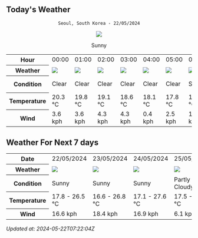 ## Today's Weather
<div align="center">

`Seoul, South Korea - 22/05/2024`

<img src="https://cdn.weatherapi.com/weather/64x64/day/113.png"/>

Sunny

</div>


<table>
    <tr>
        <th>Hour</th>
        <td>00:00</td><td>01:00</td><td>02:00</td><td>03:00</td><td>04:00</td><td>05:00</td><td>06:00</td><td>07:00</td><td>08:00</td><td>09:00</td><td>10:00</td><td>11:00</td><td>12:00</td><td>13:00</td><td>14:00</td><td>15:00</td><td>16:00</td><td>17:00</td><td>18:00</td><td>19:00</td><td>20:00</td><td>21:00</td><td>22:00</td><td>23:00</td>
    </tr>
    <tr>
        <th>Weather</th>
        <td><img src="https://cdn.weatherapi.com/weather/64x64/night/113.png"></img></td><td><img src="https://cdn.weatherapi.com/weather/64x64/night/113.png"></img></td><td><img src="https://cdn.weatherapi.com/weather/64x64/night/113.png"></img></td><td><img src="https://cdn.weatherapi.com/weather/64x64/night/113.png"></img></td><td><img src="https://cdn.weatherapi.com/weather/64x64/night/113.png"></img></td><td><img src="https://cdn.weatherapi.com/weather/64x64/night/113.png"></img></td><td><img src="https://cdn.weatherapi.com/weather/64x64/day/113.png"></img></td><td><img src="https://cdn.weatherapi.com/weather/64x64/day/113.png"></img></td><td><img src="https://cdn.weatherapi.com/weather/64x64/day/116.png"></img></td><td><img src="https://cdn.weatherapi.com/weather/64x64/day/116.png"></img></td><td><img src="https://cdn.weatherapi.com/weather/64x64/day/116.png"></img></td><td><img src="https://cdn.weatherapi.com/weather/64x64/day/113.png"></img></td><td><img src="https://cdn.weatherapi.com/weather/64x64/day/116.png"></img></td><td><img src="https://cdn.weatherapi.com/weather/64x64/day/113.png"></img></td><td><img src="https://cdn.weatherapi.com/weather/64x64/day/113.png"></img></td><td><img src="https://cdn.weatherapi.com/weather/64x64/day/113.png"></img></td><td><img src="https://cdn.weatherapi.com/weather/64x64/day/113.png"></img></td><td><img src="https://cdn.weatherapi.com/weather/64x64/day/116.png"></img></td><td><img src="https://cdn.weatherapi.com/weather/64x64/day/116.png"></img></td><td><img src="https://cdn.weatherapi.com/weather/64x64/day/116.png"></img></td><td><img src="https://cdn.weatherapi.com/weather/64x64/night/122.png"></img></td><td><img src="https://cdn.weatherapi.com/weather/64x64/night/116.png"></img></td><td><img src="https://cdn.weatherapi.com/weather/64x64/night/122.png"></img></td><td><img src="https://cdn.weatherapi.com/weather/64x64/night/116.png"></img></td>
    </tr>
    <tr>
        <th>Condition</th>
        <td width="200px">Clear </td><td width="200px">Clear </td><td width="200px">Clear </td><td width="200px">Clear </td><td width="200px">Clear </td><td width="200px">Clear </td><td width="200px">Sunny</td><td width="200px">Sunny</td><td width="200px">Partly Cloudy </td><td width="200px">Partly Cloudy </td><td width="200px">Partly Cloudy </td><td width="200px">Sunny</td><td width="200px">Partly Cloudy </td><td width="200px">Sunny</td><td width="200px">Sunny</td><td width="200px">Sunny</td><td width="200px">Sunny</td><td width="200px">Partly Cloudy </td><td width="200px">Partly Cloudy </td><td width="200px">Partly Cloudy </td><td width="200px">Overcast </td><td width="200px">Partly Cloudy </td><td width="200px">Overcast </td><td width="200px">Partly Cloudy </td>
    </tr>
    <tr>
        <th>Temperature</th>
        <td>20.3 °C</td><td>19.8 °C</td><td>19.1 °C</td><td>18.6 °C</td><td>18.1 °C</td><td>17.8 °C</td><td>17.8 °C</td><td>18.8 °C</td><td>19.9 °C</td><td>21.4 °C</td><td>22.9 °C</td><td>24.3 °C</td><td>25.6 °C</td><td>26.4 °C</td><td>26.5 °C</td><td>26 °C</td><td>24 °C</td><td>24.5 °C</td><td>23.5 °C</td><td>22.1 °C</td><td>20.9 °C</td><td>20.2 °C</td><td>19.7 °C</td><td>19.3 °C</td>
    </tr>
    <tr>
        <th>Wind</th>
        <td>3.6 kph</td><td>3.6 kph</td><td>4.3 kph</td><td>4.3 kph</td><td>0.4 kph</td><td>2.5 kph</td><td>1.8 kph</td><td>1.4 kph</td><td>2.9 kph</td><td>4 kph</td><td>5.8 kph</td><td>7.6 kph</td><td>10.1 kph</td><td>14 kph</td><td>16.2 kph</td><td>16.6 kph</td><td>16.9 kph</td><td>13.7 kph</td><td>13.3 kph</td><td>10.8 kph</td><td>7.2 kph</td><td>6.1 kph</td><td>5.8 kph</td><td>5 kph</td>
    </tr>
</table>


## Weather For Next 7 days


<table>
    <tr>
        <th>Date</th>
        <td>22/05/2024</td><td>23/05/2024</td><td>24/05/2024</td><td>25/05/2024</td><td>26/05/2024</td><td>27/05/2024</td><td>28/05/2024</td>
    </tr>
    <tr>
        <th>Weather</th>
        <td><img src="https://cdn.weatherapi.com/weather/64x64/day/113.png"/></td><td><img src="https://cdn.weatherapi.com/weather/64x64/day/113.png"/></td><td><img src="https://cdn.weatherapi.com/weather/64x64/day/113.png"/></td><td><img src="https://cdn.weatherapi.com/weather/64x64/day/116.png"/></td><td><img src="https://cdn.weatherapi.com/weather/64x64/day/302.png"/></td><td><img src="https://cdn.weatherapi.com/weather/64x64/day/302.png"/></td><td><img src="https://cdn.weatherapi.com/weather/64x64/day/176.png"/></td>
    </tr>
    <tr>
        <th>Condition</th>
        <td width="200px">Sunny</td><td width="200px">Sunny</td><td width="200px">Sunny</td><td width="200px">Partly Cloudy </td><td width="200px">Moderate rain</td><td width="200px">Moderate rain</td><td width="200px">Patchy rain nearby</td>
    </tr>
    <tr>
        <th>Temperature</th>
        <td>17.8 -  26.5 °C</td><td>16.6 -  26.8 °C</td><td>17.1 -  27.6 °C</td><td>17.5 -  28.7 °C</td><td>17.9 -  24.7 °C</td><td>15.7 -  19.3 °C</td><td>14.8 -  18.9 °C</td>
    </tr>
    <tr>
        <th>Wind</th>
        <td>16.6 kph</td><td>18.4 kph</td><td>16.9 kph</td><td>6.1 kph</td><td>16.6 kph</td><td>17.6 kph</td><td>15.5 kph</td>
    </tr>
</table>


*Updated at: 2024-05-22T07:22:04Z*